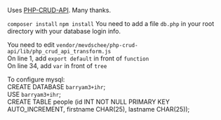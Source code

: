 Uses [PHP-CRUD-API](https://github.com/mevdschee/php-crud-api). Many thanks.

`composer install`
`npm install`
You need to add a file `db.php` in your root directory with your database login
info.

You need to edit `vendor/mevdschee/php-crud-api/lib/php_crud_api_transform.js`  
On line 1, add `export default` in front of `function`  
On line 34, add `var` in front of `tree`  

To configure mysql:  
    CREATE DATABASE `barryam3+ihr`;  
    USE `barryam3+ihr`;  
    CREATE TABLE people (id INT NOT NULL PRIMARY KEY AUTO_INCREMENT, firstname CHAR(25), lastname CHAR(25));  

